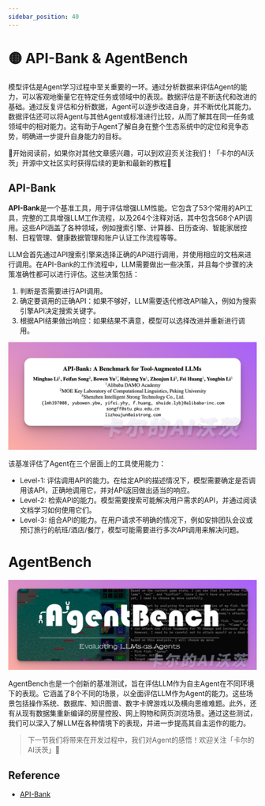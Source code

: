 ```yaml
---
sidebar_position: 40
---
```


# 🟡 API-Bank & AgentBench

模型评估是Agent学习过程中至关重要的一环。通过分析数据来评估Agent的能力，可以客观地衡量它在特定任务或领域中的表现。数据评估是不断迭代和改进的基础。通过反复评估和分析数据，Agent可以逐步改进自身，并不断优化其能力。数据评估还可以将Agent与其他Agent或标准进行比较，从而了解其在同一任务或领域中的相对能力。这有助于Agent了解自身在整个生态系统中的定位和竞争态势，明确进一步提升自身能力的目标。

🎉开始阅读前，如果你对其他文章感兴趣，可以到欢迎页关注我们！「卡尔的AI沃茨」开源中文社区实时获得后续的更新和最新的教程🎉

## API-Bank

**API-Bank**是一个基准工具，用于评估增强LLM性能。它包含了53个常用的API工具，完整的工具增强LLM工作流程，以及264个注释对话，其中包含568个API调用。这些API涵盖了各种领域，例如搜索引擎、计算器、日历查询、智能家居控制、日程管理、健康数据管理和账户认证工作流程等等。

LLM会首先通过API搜索引擎来选择正确的API进行调用，并使用相应的文档来进行调用。在API-Bank的工作流程中，LLM需要做出一些决策，并且每个步骤的决策准确性都可以进行评估。这些决策包括：

1. 判断是否需要进行API调用。
2. 确定要调用的正确API：如果不够好，LLM需要迭代修改API输入，例如为搜索引擎API决定搜索关键字。
3. 根据API结果做出响应：如果结果不满意，模型可以选择改进并重新进行调用。

![img](./img/apibank2.png)

该基准评估了Agent在三个层面上的工具使用能力：

- Level-1: 评估调用API的能力。在给定API的描述情况下，模型需要确定是否调用该API，正确地调用它，并对API返回做出适当的响应。
-  Level-2: 检索API的能力。模型需要搜索可能解决用户需求的API，并通过阅读文档学习如何使用它们。
-  Level-3: 组合API的能力。在用户请求不明确的情况下，例如安排团队会议或预订旅行的航班/酒店/餐厅，模型可能需要进行多次API调用来解决问题。

# AgentBench

![AgentBench](./img/agentbench.png)

AgentBench也是一个创新的基准测试，旨在评估LLM作为自主Agent在不同环境下的表现。它涵盖了8个不同的场景，以全面评估LLM作为Agent的能力。这些场景包括操作系统、数据库、知识图谱、数字卡牌游戏以及横向思维难题。此外，还有从现有数据集重新编译的房屋控股、网上购物和网页浏览场景。通过这些测试，我们可以深入了解LLM在各种情境下的表现，并进一步提高其自主运作的能力。

> 下一节我们将带来在开发过程中，我们对Agent的感悟！欢迎关注「卡尔的AI沃茨」🧙

## Reference
- [API-Bank](https://arxiv.org/abs/2304.0824)